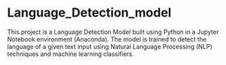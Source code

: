 # Language_Detection_model
This project is a Language Detection Model built using Python in a Jupyter Notebook environment (Anaconda). The model is trained to detect the language of a given text input using Natural Language Processing (NLP) techniques and machine learning classifiers.
